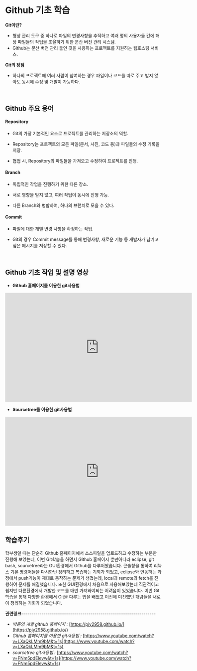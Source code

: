# Github 기초 학습
**Git이란?**
- 형상 관리 도구 중 하나로 파일의 변경사항을 추적하고 여러 명의 사용자들 간에 해당 파일들의 작업을 조율하기 위한 분산 버전 관리 시스템.
- Github는 분산 버전 관리 툴인 깃을 사용하는 프로젝트를 지원하는 웹호스팅 서비스.

**Git의 장점**
- 하나의 프로젝트에 여러 사람이 참여하는 경우 파일이나 코드를 따로 주고 받지 않아도 동시에 수정 및 개발이 가능하다.
<br>

## Github 주요 용어
#### Repository
- Git의 가장 기본적인 요소로 프로젝트를 관리하는 저장소의 역할.

- Repository는 프로젝트의 모든 파일(문서, 사진, 코드 등)과 파일들의 수정 기록을 저장.

- 협업 시, Repository의 파일들을 가져오고 수정하여 프로젝트를 진행.

#### Branch
- 독립적인 작업을 진행하기 위한 다른 장소.

- 서로 영향을 받지 않고, 여러 작업이 동시에 진행 가능.

- 다른 Branch와 병합하여, 하나의 브랜치로 모을 수 있다.

#### Commit
- 파일에 대한 개별 변경 사항을 확정하는 작업.

- Git의 경우 Commit message를 통해 변경사항, 새로운 기능 등 개발자가 남기고 싶은 메시지를 저장할 수 있다.
<br>

## Github 기초 작업 및 설명 영상
- **Github 홈페이지를 이용한 git사용법**
<iframe width="600" height="350" src="https://www.youtube.com/embed/LXaQkLMm9bM" title="YouTube video player" frameborder="0" allow="accelerometer; autoplay; clipboard-write; encrypted-media; gyroscope; picture-in-picture" allowfullscreen></iframe>
<br>

- **Sourcetree를 이용한 git사용법**
<iframe width="600" height="350" src="https://www.youtube.com/embed/FNm5pdElevw" title="YouTube video player" frameborder="0" allow="accelerometer; autoplay; clipboard-write; encrypted-media; gyroscope; picture-in-picture" allowfullscreen></iframe>
<br>

## 학습후기
 학부생일 때는 단순히 Github 홈페이지에서 소스파일을 업로드하고 수정하는 부분만 진행해 보았는데, 이번 Git학습을 하면서 Github 홈페이지 뿐만아니라 eclipse, git bash, sourcetree라는 GUI환경에서 Github를 다루어봤습니다. 콘솔창을 통하여 리눅스 기본 명령어들을 다시한번 정리하고 복습하는 기회가 되었고, eclipse와 연동하는 과정에서 push기능이 제대로 동작하는 문제가 생겼는데, local과 remote의 fetch를 진행하여 문제를 해결했습니다. 또한 GUI환경에서 처음으로 사용해보았는데 직관적이고 쉽지만 다른환경에서 개발한 코드를 매번 가져와야되는 어려움이 있었습니다. 이번 Git 학습을 통해 다양한 환경에서 Git을 다루는 법을 배웠고 이전에 미진했던 개념들을 새로이 정리하는 기회가 되었습니다.
 <br>
 
 **관련링크------------------------------------------------------------------**
 - *박준영 개발 github 홈페이지 :* [https://pjy2958.github.io/](https://pjy2958.github.io/)<br>
 - *Github 홈페이지를 이용한 git사용법 :* [https://www.youtube.com/watch?v=LXaQkLMm9bM&t=1s](https://www.youtube.com/watch?v=LXaQkLMm9bM&t=1s)<br>
 - *sourcetree git사용법 :* [https://www.youtube.com/watch?v=FNm5pdElevw&t=1s](https://www.youtube.com/watch?v=FNm5pdElevw&t=1s)<br>
